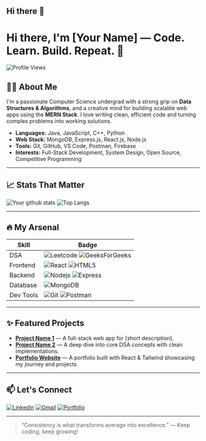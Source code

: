 ## Hi there 👋

<!--
**goldetarun/Goldetarun** is a ✨ _special_ ✨ repository because its `README.md` (this file) appears on your GitHub profile.

Here are some ideas to get you started:

- 🔭 I’m currently working on ...
- 🌱 I’m currently learning ...
- 👯 I’m looking to collaborate on ...
- 🤔 I’m looking for help with ...
- 💬 Ask me about ...
- 📫 How to reach me: ...
- 😄 Pronouns: ...
- ⚡ Fun fact: ...
-->
# Hi there, I'm [Your Name] — Code. Learn. Build. Repeat. 🚀

![Profile Views](https://komarev.com/ghpvc/?username=yourusername&label=Profile%20views&color=0e75b6&style=flat)

## 👨‍💻 About Me
I'm a passionate Computer Science undergrad with a strong grip on **Data Structures & Algorithms**, and a creative mind for building scalable web apps using the **MERN Stack**. I love writing clean, efficient code and turning complex problems into working solutions.

- **Languages:** Java, JavaScript, C++, Python
- **Web Stack:** MongoDB, Express.js, React.js, Node.js
- **Tools:** Git, GitHub, VS Code, Postman, Firebase
- **Interests:** Full-Stack Development, System Design, Open Source, Competitive Programming

---

## 📈 Stats That Matter

![Your github stats](https://github-readme-stats.vercel.app/api?username=yourusername&show_icons=true&theme=radical)
![Top Langs](https://github-readme-stats.vercel.app/api/top-langs/?username=yourusername&layout=compact&theme=radical)

---

## 🔥 My Arsenal

| Skill | Badge |
|------|--------|
| DSA | ![Leetcode](https://img.shields.io/badge/-Leetcode-orange?style=flat-square&logo=leetcode) ![GeeksForGeeks](https://img.shields.io/badge/-GeeksForGeeks-darkgreen?style=flat-square&logo=geeksforgeeks) |
| Frontend | ![React](https://img.shields.io/badge/-React-61DAFB?style=flat-square&logo=react&logoColor=black) ![HTML5](https://img.shields.io/badge/-HTML5-E34F26?style=flat-square&logo=html5&logoColor=white) |
| Backend | ![Nodejs](https://img.shields.io/badge/-Node.js-green?style=flat-square&logo=node.js) ![Express](https://img.shields.io/badge/-Express.js-black?style=flat-square&logo=express&logoColor=white) |
| Database | ![MongoDB](https://img.shields.io/badge/-MongoDB-4DB33D?style=flat-square&logo=mongodb&logoColor=white) |
| Dev Tools | ![Git](https://img.shields.io/badge/-Git-F05032?style=flat-square&logo=git&logoColor=white) ![Postman](https://img.shields.io/badge/-Postman-FF6C37?style=flat-square&logo=postman&logoColor=white) |

---

## ✨ Featured Projects

- **[Project Name 1](https://github.com/yourusername/project1)** — A full-stack web app for [short description].
- **[Project Name 2](https://github.com/yourusername/project2)** — A deep dive into core DSA concepts with clean implementations.
- **[Portfolio Website](https://your-portfolio-link.vercel.app)** — A portfolio built with React & Tailwind showcasing my journey and projects.

---

## 📫 Let's Connect

[![LinkedIn](https://img.shields.io/badge/-LinkedIn-blue?style=flat-square&logo=linkedin&logoColor=white)](https://linkedin.com/in/yourusername)
[![Gmail](https://img.shields.io/badge/-Gmail-D14836?style=flat-square&logo=gmail&logoColor=white)](mailto:your.email@gmail.com)
[![Portfolio](https://img.shields.io/badge/-Portfolio-000?style=flat-square&logo=vercel&logoColor=white)](https://your-portfolio-link.vercel.app)

---

> “Consistency is what transforms average into excellence.” — Keep coding, keep growing!
